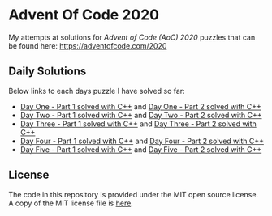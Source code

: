 # Advent Of Code 2020

My attempts at solutions for _Advent of Code (AoC) 2020_ puzzles that can be
found here: https://adventofcode.com/2020

## Daily Solutions

Below links to each days puzzle I have solved so far:

- [Day One - Part 1 solved with C++](./Day-01/aoc_day01_p1.cc) and
  [Day One - Part 2 solved with C++](./Day-01/aoc_day01_p2.cc)
- [Day Two - Part 1 solved with C++](./Day-02/aoc_day02_p1.cc) and
  [Day Two - Part 2 solved with C++](./Day-02/aoc_day02_p2.cc)
- [Day Three - Part 1 solved with C++](./Day-03/aoc_day03_p1.cc) and
  [Day Three - Part 2 solved with C++](./Day-03/aoc_day03_p2.cc)
- [Day Four - Part 1 solved with C++](./Day-04/aoc_day04_p1.cc) and
  [Day Four - Part 2 solved with C++](./Day-04/aoc_day04_p2.cc)
- [Day Five - Part 1 solved with C++](./Day-05/aoc_day05_p1.cc) and
  [Day Five - Part 2 solved with C++](./Day-05/aoc_day05_p2.cc)

## License

The code in this repository is provided under the MIT open source license. A
copy of the MIT license file is [here](./LICENSE).
